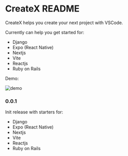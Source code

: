 
# CreateX README

CreateX helps you create your next project with VSCode.

Currently can help you get started for:
- Django
- Expo (React Native)
- Nextjs
- Vite
- Reactjs
- Ruby on Rails

Demo:

![demo](https://user-images.githubusercontent.com/6055551/110202348-c5afe800-7ecc-11eb-9ddf-e903e3f1df68.gif)


### 0.0.1

Init release with starters for:
- Django
- Expo (React Native)
- Nextjs
- Vite
- Reactjs
- Ruby on Rails

